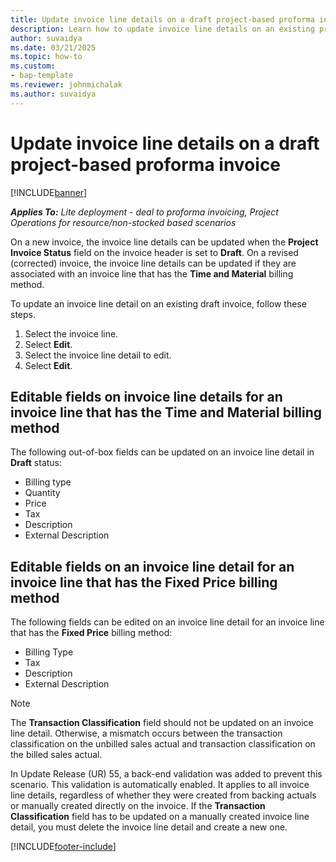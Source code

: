 ```yaml
---
title: Update invoice line details on a draft project-based proforma invoice
description: Learn how to update invoice line details on an existing proforma project-based invoice that is in Draft status.
author: suvaidya
ms.date: 03/21/2025
ms.topic: how-to
ms.custom: 
- bap-template
ms.reviewer: johnmichalak
ms.author: suvaidya
---
```


# Update invoice line details on a draft project-based proforma invoice

[!INCLUDE[banner](../includes/banner.md)]

_**Applies To:** Lite deployment - deal to proforma invoicing, Project Operations for resource/non-stocked based scenarios_

On a new invoice, the invoice line details can be updated when the **Project Invoice Status** field on the invoice header is set to **Draft**. On a revised (corrected) invoice, the invoice line details can be updated if they are associated with an invoice line that has the **Time and Material** billing method.

To update an invoice line detail on an existing draft invoice, follow these steps.

1. Select the invoice line.
1. Select **Edit**.
1. Select the invoice line detail to edit.
1. Select **Edit**.

## Editable fields on invoice line details for an invoice line that has the Time and Material billing method

The following out-of-box fields can be updated on an invoice line detail in **Draft** status:

- Billing type
- Quantity
- Price
- Tax
- Description
- External Description

## Editable fields on an invoice line detail for an invoice line that has the Fixed Price billing method

The following fields can be edited on an invoice line detail for an invoice line that has the **Fixed Price** billing method:

- Billing Type
- Tax
- Description
- External Description

> [!NOTE]
> The **Transaction Classification** field should not be updated on an invoice line detail. Otherwise, a mismatch occurs between the transaction classification on the unbilled sales actual and transaction classification on the billed sales actual.
>
> In Update Release (UR) 55, a back-end validation was added to prevent this scenario. This validation is automatically enabled. It applies to all invoice line details, regardless of whether they were created from backing actuals or manually created directly on the invoice. If the **Transaction Classification** field has to be updated on a manually created invoice line detail, you must delete the invoice line detail and create a new one.

[!INCLUDE[footer-include](../includes/footer-banner.md)]
